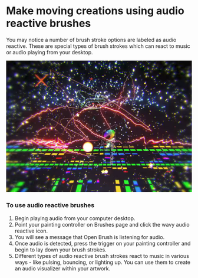 # Make moving creations using audio reactive brushes

You may notice a number of brush stroke options are labeled as audio reactive. These are special types of brush strokes which can react to music or audio playing from your desktop.

![](<../.gitbook/assets/image (4) (1) (1) (1).png>)

### **To use audio reactive brushes**

1. Begin playing audio from your computer desktop.
2. Point your painting controller on Brushes page and click the wavy audio reactive icon.
3. You will see a message that Open Brush is listening for audio.
4. Once audio is detected, press the trigger on your painting controller and begin to lay down your brush strokes.
5. Different types of audio reactive brush strokes react to music in various ways - like pulsing, bouncing, or lighting up. You can use them to create an audio visualizer within your artwork.
